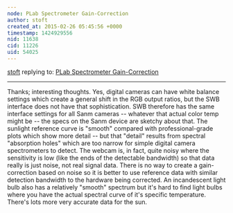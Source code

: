 ```yaml
---
node: PLab Spectrometer Gain-Correction
author: stoft
created_at: 2015-02-26 05:45:56 +0000
timestamp: 1424929556
nid: 11638
cid: 11226
uid: 54025
---
```




[stoft](../profile/stoft) replying to: [PLab Spectrometer Gain-Correction](../notes/stoft/02-25-2015/plab-spectrometer-gain-correction)

----
Thanks; interesting thoughts. Yes, digital cameras can have white balance settings which create a general shift in the RGB output ratios, but the SWB interface does not have that sophistication. SWB therefore has the same interface settings for all Sanm cameras -- whatever that actual color temp might be -- the specs on the Sanm device are sketchy about that. The sunlight reference curve is "smooth" compared with professional-grade plots which show more detail -- but that "detail" results from spectral "absorption holes" which are too narrow for simple digital camera spectrometers to detect. The webcam is, in fact, quite noisy where the sensitivity is low (like the ends of the detectable bandwidth) so that data really is just noise, not real signal data. There is no way to create a gain-correction based on noise so it is better to use reference data with similar detection bandwidth to the hardware being corrected. An incandescent light bulb also has a relatively "smooth" spectrum but it's hard to find light bulbs where you have the actual spectral curve of it's specific temperature. There's lots more very accurate data for the sun.